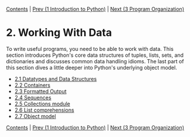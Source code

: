 [Contents](../Contents.md) \| [Prev (1 Introduction to Python)](../01_Introduction/00_Overview.md) \| [Next (3 Program Organization)](../03_Program_organization/00_Overview.md)

# 2. Working With Data

To write useful programs, you need to be able to work with data.
This section introduces Python's core data structures of tuples,
lists, sets, and dictionaries and discusses common data handling
idioms.  The last part of this section dives a little deeper
into Python's underlying object model.

* [2.1 Datatypes and Data Structures](01_Datatypes.md)
* [2.2 Containers](02_Containers.md)
* [2.3 Formatted Output](03_Formatting.md)
* [2.4 Sequences](04_Sequences.md)
* [2.5 Collections module](05_Collections.md)
* [2.6 List comprehensions](06_List_comprehension.md)
* [2.7 Object model](07_Objects.md)

[Contents](../Contents.md) \| [Prev (1 Introduction to Python)](../01_Introduction/00_Overview.md) \| [Next (3 Program Organization)](../03_Program_organization/00_Overview.md)
